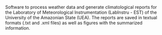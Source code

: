 Software to process weather data and generate climatological reports for the Laboratory of Meteorological Instrumentation (LabInstru - EST) of the University of the Amazonian State (UEA).
The reports are saved in textual formats (.txt and .xml files) as well as figures with the summarized information.
